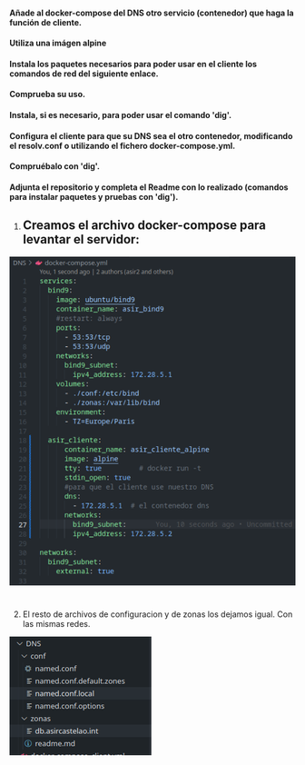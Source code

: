 #### Añade al docker-compose del DNS otro servicio (contenedor) que haga la función de cliente.
#### Utiliza una imágen alpine

#### Instala los paquetes necesarios para poder usar en el cliente los comandos de red del siguiente enlace.
#### Comprueba su uso.

#### Instala, si es necesario, para poder usar el comando 'dig'.

#### Configura el cliente para que su DNS sea el otro contenedor, modificando el resolv.conf o utilizando el fichero docker-compose.yml.

#### Compruébalo con 'dig'.
#### Adjunta el repositorio y completa el Readme con lo realizado (comandos para instalar paquetes y pruebas con 'dig').



1. ## Creamos el archivo docker-compose para levantar el servidor:

![configuraciondockercompose](https://github.com/sarald22/SRI/blob/main/tareas/Tarea5/dockercompose.png)


#

2. El resto de archivos de configuracion y de zonas los dejamos igual. Con las mismas redes.

![archivosdns](https://github.com/sarald22/SRI/blob/main/tareas/Tarea5/archivosdns.png)